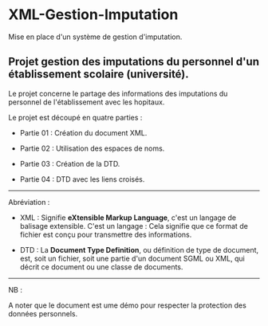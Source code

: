 # XML-Gestion-Imputation
Mise en place d'un système de gestion d'imputation.

## Projet gestion des imputations du personnel d'un établissement scolaire (université).

Le projet concerne le partage des informations des imputations du personnel de l'établissement avec les hopitaux.


Le projet est découpé en quatre parties :

- Partie 01 : Création du document XML.

- Partie 02 : Utilisation des espaces de noms.

- Partie 03 : Création de la DTD.

- Partie 04 : DTD avec les liens croisés.

---

Abréviation :

- XML : Signifie __eXtensible Markup Language__, c'est un langage de balisage extensible. C'est un langage : Cela signifie que ce format de fichier est conçu pour transmettre des informations.

- DTD : La __Document Type Definition__, ou définition de type de document, est, soit un fichier, soit une partie d'un document SGML ou XML, qui décrit ce document ou une classe de documents.

---

NB :

A noter que le document est ume démo pour respecter la protection des données personnels.
